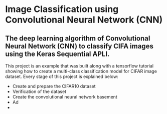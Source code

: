 # Image Classification using Convolutional Neural Network (CNN)

## The deep learning algorithm of Convolutional Neural Network (CNN) to classify CIFA images using the Keras Sequential APLI.

This project is an example that was built along with a tensorflow tutorial showing how to create a multi-class classification model for CIFAR image dataset. Every stage of this project is explained below:

* Create and prepare the CIFAR10 dataset
* Verification of the dataset
* Create the convolutional neural network basement
* Ad
* 

